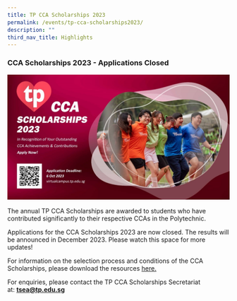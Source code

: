 ```yaml
---
title: TP CCA Scholarships 2023
permalink: /events/tp-cca-scholarships2023/
description: ""
third_nav_title: Highlights
---
```

### **CCA Scholarships 2023 - Applications Closed**

![CCA scholarship 2023](/images/Events/CCA%20Scholarship/cca%20scholarship2023.jpg)

The annual TP CCA Scholarships are awarded to students who have contributed significantly to their respective CCAs in the Polytechnic.

Applications for the CCA Scholarships 2023 are now closed. The results will be announced in December 2023. Please watch this space for more updates!

For information on the selection process and conditions of the CCA Scholarships, please download the resources [here.](https://apc01.safelinks.protection.outlook.com/?url=https%3A%2F%2Ftp-vc-staging.netlify.app%2Ffiles%2FCCA%2520Scholarships%2Ftp%2520cca%2520scholarship%25202023-criteria.pdf&data=05%7C01%7CTracy_NG%40TP.EDU.SG%7Cb18fa9a60793405ef7af08dbcfa14a6e%7C25a99bf08e72472aae50adfbdf0df6f1%7C0%7C0%7C638332063891198012%7CUnknown%7CTWFpbGZsb3d8eyJWIjoiMC4wLjAwMDAiLCJQIjoiV2luMzIiLCJBTiI6Ik1haWwiLCJXVCI6Mn0%3D%7C3000%7C%7C%7C&sdata=HsAI%2Bwj9%2BEqoatLVINuyoEXOBno6kMIDVna4Ck928xA%3D&reserved=0)

For enquiries, please contact the TP CCA Scholarships Secretariat at: [**tsea@tp.edu.sg**](mailto:tsea@tp.edu.sg)